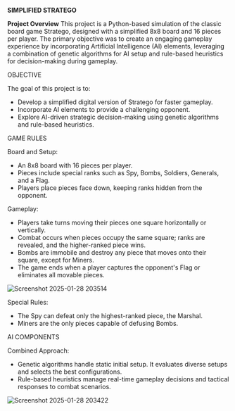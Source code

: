 **SIMPLIFIED STRATEGO**

**Project Overview**
This project is a Python-based simulation of the classic board game Stratego, designed with a simplified 8x8 board and 16 pieces per player. The primary objective was to create an engaging gameplay experience by incorporating Artificial Intelligence (AI) elements, leveraging a combination of genetic algorithms for AI setup and rule-based heuristics for decision-making during gameplay.

OBJECTIVE

The goal of this project is to:

- Develop a simplified digital version of Stratego for faster gameplay.
- Incorporate AI elements to provide a challenging opponent.
- Explore AI-driven strategic decision-making using genetic algorithms and rule-based heuristics.

GAME RULES

Board and Setup:

- An 8x8 board with 16 pieces per player.
- Pieces include special ranks such as Spy, Bombs, Soldiers, Generals, and a Flag.
- Players place pieces face down, keeping ranks hidden from the opponent.

Gameplay:

- Players take turns moving their pieces one square horizontally or vertically.
- Combat occurs when pieces occupy the same square; ranks are revealed, and the higher-ranked piece wins.
- Bombs are immobile and destroy any piece that moves onto their square, except for Miners.
- The game ends when a player captures the opponent's Flag or eliminates all movable pieces.

![Screenshot 2025-01-28 203514](https://github.com/user-attachments/assets/a3217367-0db9-4162-9a2e-e9d09b329337)

Special Rules:

- The Spy can defeat only the highest-ranked piece, the Marshal.
- Miners are the only pieces capable of defusing Bombs.

AI COMPONENTS

Combined Approach:

- Genetic algorithms handle static initial setup. It evaluates diverse setups and selects the best configurations.
- Rule-based heuristics manage real-time gameplay decisions and tactical responses to combat scenarios.

![Screenshot 2025-01-28 203422](https://github.com/user-attachments/assets/b38b6460-9f43-46a6-82f7-974f4d38346c)

